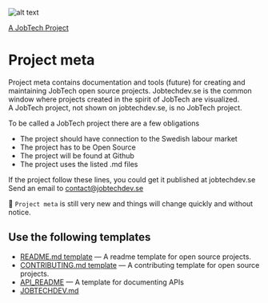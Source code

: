 ![alt text][logo]

[logo]: https://github.com/MagnumOpuses/project-meta/blob/master/img/jobtechdev_black.png "JobTech dev logo"
[A JobTech Project]( https://www.jobtechdev.se)
# Project meta

Project meta contains documentation and tools (future) for creating and maintaining JobTech open source projects.
Jobtechdev.se is the common window where projects created in the spirit of JobTech are visualized.  
A JobTech project, not shown on jobtechdev.se, is no JobTech project.

To be called a JobTech project there are a few obligations
* The project should have connection to the Swedish labour market
* The project has to be Open Source
* The project will be found at Github
* The project uses the listed .md files

If the project follow these lines, you could get it published at jobtechdev.se  
Send an email to <contact@jobtechdev.se>



:construction: `Project meta` is still very new and things will change quickly and without notice.

## Use the following templates

- [README.md template](README_TEMPLATE.md) &mdash; A readme template for open source projects.
- [CONTRIBUTING.md template](CONTRIBUTING_TEMPLATE.md) &mdash; A contributing template for open source projects.
- [API_README](API%20_README.md) &mdash; A template for documenting APIs
- [JOBTECHDEV.md](jobtechdev.md)

